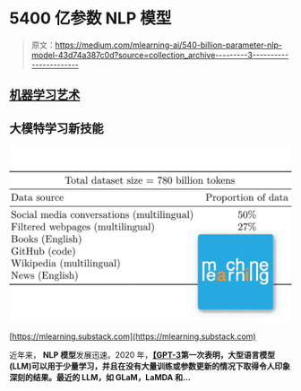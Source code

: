 # 5400 亿参数 NLP 模型

> 原文：<https://medium.com/mlearning-ai/540-billion-parameter-nlp-model-43d74a387c0d?source=collection_archive---------3----------------------->

## [机器学习艺术](https://mlearning.substack.com)

## 大模特学习新技能

[![](img/4c8538831185691ed8be9d9f17a72d65.png)](https://mlearning.substack.com)

[https://mlearning.substack.com](https://mlearning.substack.com)

近年来， **NLP 模型**发展迅速。2020 年，[**【GPT-3**](/mlearning-ai/is-gpt-3-for-free-7ec8c2d904b6)**第一次表明，大型语言模型(LLM)可以用于少量学习，并且在没有大量训练或参数更新的情况下取得令人印象深刻的结果。最近的 LLM，如 GLaM，LaMDA 和…**